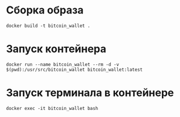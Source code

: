 # Сборка образа
`docker build -t bitcoin_wallet .`
# Запуск контейнера
`docker run --name bitcoin_wallet --rm -d -v $(pwd):/usr/src/bitcoin_wallet bitcoin_wallet:latest`
# Запуск терминала в контейнере
`docker exec -it bitcoin_wallet bash`

